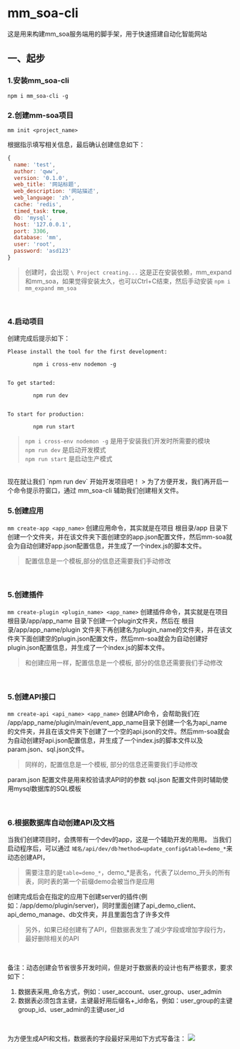 # mm_soa-cli
 这是用来构建mm_soa服务端用的脚手架，用于快速搭建自动化智能网站

## 一、起步
### 1.安装mm_soa-cli
`npm i mm_soa-cli -g`
<br/>

### 2.创建mm-soa项目
`mm init <project_name>`

根据指示填写相关信息，最后确认创建信息如下：
<br/>

```javascript
{
  name: 'test',
  author: 'qww',
  version: '0.1.0',
  web_title: '网站标题',
  web_description: '网站描述',
  web_language: 'zh',
  cache: 'redis',
  timed_task: true,
  db: 'mysql',
  host: '127.0.0.1',
  port: 3306,
  database: 'mm',
  user: 'root',
  password: 'asd123'
}
```
> 创建时，会出现
`\ Project creating...`
这是正在安装依赖，mm_expand和mm_soa，如果觉得安装太久，也可以Ctrl+C结束，然后手动安装
`npm i mm_expand mm_soa`

<br/>


### 4.启动项目
创建完成后提示如下：
```shell
Please install the tool for the first development:

        npm i cross-env nodemon -g


To get started:

        npm run dev


To start for production:

        npm run start
```
> `npm i cross-env nodemon -g` 是用于安装我们开发时所需要的模块 <br/>
`npm run dev` 是启动开发模式 <br/>
`npm run start` 是启动生产模式 <br/>

<br/>
现在就让我们 `npm run dev` 开始开发项目吧！
> 为了方便开发，我们再开启一个命令提示符窗口，通过 mm_soa-cli 辅助我们创建相关文件。

<br/>

### 5.创建应用
`mm create-app <app_name>`
创建应用命令，其实就是在项目 根目录/app 目录下创建一个文件夹，并在该文件夹下面创建空的app.json配置文件，然后mm-soa就会为自动创建好app.json配置信息，并生成了一个index.js的脚本文件。
> 配置信息是一个模板,部分的信息还需要我们手动修改

<br/>

### 5.创建插件
`mm create-plugin <plugin_name> <app_name>`
创建插件命令，其实就是在项目 根目录/app/app_name 目录下创建一个plugin文件夹，然后在 根目录/app/app_name/plugin 文件夹下再创建名为plugin_name的文件夹，并在该文件夹下面创建空的plugin.json配置文件，然后mm-soa就会为自动创建好plugin.json配置信息，并生成了一个index.js的脚本文件。
> 和创建应用一样，配置信息是一个模板, 部分的信息还需要我们手动修改

<br/>

### 5.创建API接口
`mm create-api <api_name> <app_name>`
创建API命令，会帮助我们在 /app/app_name/plugin/main/event_app_name目录下创建一个名为api_name的文件夹，并且在该文件夹下创建了一个空的api.json的文件。然后mm-soa就会为自动创建好api.json配置信息，并生成了一个index.js的脚本文件以及param.json、sql.json文件。
> 同样的，配置信息是一个模板, 部分的信息还需要我们手动修改

param.json 配置文件是用来校验请求API时的参数
sql.json 配置文件则时辅助使用mysql数据库的SQL模板

<br/>


### 6.根据数据库自动创建API及文档
当我们创建项目时，会携带有一个dev的app，这是一个辅助开发的用用。
当我们启动程序后，可以通过 `域名/api/dev/db?method=update_config&table=demo_*`来动态创建API，
> 需要注意的是`table=demo_*`，demo_*是表名，代表了以demo_开头的所有表，同时表的第一个前缀demo会被当作是应用

创建完成后会在指定的应用下创建server的插件(例如：/app/demo/plugin/server)，同时里面创建了api_demo_client、api_demo_manage、db文件夹，并且里面包含了许多文件
> 另外，如果已经创建有了API，但数据表发生了减少字段或增加字段行为，最好删除相关的API

<br/>

备注：动态创建会节省很多开发时间，但是对于数据表的设计也有严格要求，要求如下：
1. 数据表采用_命名方式，例如：user_account、user_group、user_admin
2. 数据表必须包含主键，主键最好用后缀名+_id命名，例如：user_group的主键group_id、user_admin的主键user_id

<br/>

为方便生成API和文档，数据表的字段最好采用如下方式写备注：
![](https://github.com/qiuwenwu/mm_soa-cli/blob/main/pic/table.png)

